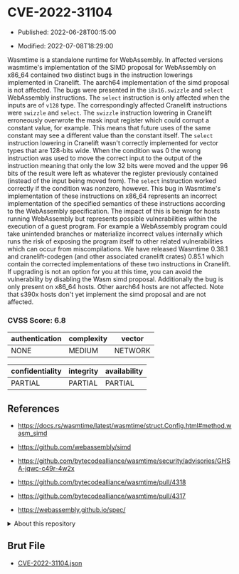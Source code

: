# CVE-2022-31104

- Published: 2022-06-28T00:15:00

- Modified: 2022-07-08T18:29:00

Wasmtime is a standalone runtime for WebAssembly. In affected versions wasmtime's implementation of the SIMD proposal for WebAssembly on x86_64 contained two distinct bugs in the instruction lowerings implemented in Cranelift. The aarch64 implementation of the simd proposal is not affected. The bugs were presented in the `i8x16.swizzle` and `select` WebAssembly instructions. The `select` instruction is only affected when the inputs are of `v128` type. The correspondingly affected Cranelift instructions were `swizzle` and `select`. The `swizzle` instruction lowering in Cranelift erroneously overwrote the mask input register which could corrupt a constant value, for example. This means that future uses of the same constant may see a different value than the constant itself. The `select` instruction lowering in Cranelift wasn't correctly implemented for vector types that are 128-bits wide. When the condition was 0 the wrong instruction was used to move the correct input to the output of the instruction meaning that only the low 32 bits were moved and the upper 96 bits of the result were left as whatever the register previously contained (instead of the input being moved from). The `select` instruction worked correctly if the condition was nonzero, however. This bug in Wasmtime's implementation of these instructions on x86_64 represents an incorrect implementation of the specified semantics of these instructions according to the WebAssembly specification. The impact of this is benign for hosts running WebAssembly but represents possible vulnerabilities within the execution of a guest program. For example a WebAssembly program could take unintended branches or materialize incorrect values internally which runs the risk of exposing the program itself to other related vulnerabilities which can occur from miscompilations. We have released Wasmtime 0.38.1 and cranelift-codegen (and other associated cranelift crates) 0.85.1 which contain the corrected implementations of these two instructions in Cranelift. If upgrading is not an option for you at this time, you can avoid the vulnerability by disabling the Wasm simd proposal. Additionally the bug is only present on x86_64 hosts. Other aarch64 hosts are not affected. Note that s390x hosts don't yet implement the simd proposal and are not affected.

### CVSS Score: **6.8**

| authentication | complexity | vector |
| --- | --- | --- |
| NONE | MEDIUM | NETWORK |

| confidentiality | integrity | availability |
| --- | --- | --- |
| PARTIAL | PARTIAL | PARTIAL |

## References

* https://docs.rs/wasmtime/latest/wasmtime/struct.Config.html#method.wasm_simd

* https://github.com/webassembly/simd

* https://github.com/bytecodealliance/wasmtime/security/advisories/GHSA-jqwc-c49r-4w2x

* https://github.com/bytecodealliance/wasmtime/pull/4318

* https://github.com/bytecodealliance/wasmtime/pull/4317

* https://webassembly.github.io/spec/

<details>
<summary>About this repository</summary> 

  This repository is part of the project [Live Hack CVE](https://github.com/Live-Hack-CVE). Main website can be found [www.live-hack.org](https://www.live-hack.org) 
  
  Made by [Sn0wAlice](https://github.com/Sn0wAlice) for the people that care about security and need to have a feed of the latest CVEs. Hope you enjoy it, don't forget to star the repo and follow me on [Twitter](https://twitter.com/Sn0wAlice) and [Github](https://github.com/Sn0wAlice). And that is my [personnal website](https://www.alice-snow.me/)

  - [Home Page](https://github.com/Live-Hack-CVE)
  - [Framework](https://github.com/Live-Hack-CVE/cve-framework)
  - [CVE database](https://github.com/Live-Hack-CVE/full_database)
  - [Changelog](https://github.com/Live-Hack-CVE/Changelog)
</details>

## Brut File

* [CVE-2022-31104.json](https://raw.githubusercontent.com/Live-Hack-CVE/full_database/main/cves/2022/CVE-2022-31104.json)

